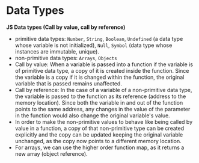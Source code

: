 # Data Types

**JS Data types (Call by value, call by reference)**

- primitive data types: `Number`, `String`, `Boolean`, `Undefined` (a data type whose variable is not initialized), `Null`, `Symbol` (data type whose instances are immutable, unique).
- non-primitive data types: `Arrays`, `Objects`
- Call by value: When a variable is passed into a function if the variable is of primitive data type, a copy of it is created inside the function. Since the variable is a copy if it is changed within the function, the original variable that is passed remains unaffected.
- Call by reference: In the case of a variable of a non-primitive data type, the variable is passed to the function as its reference (address to the memory location). Since both the variable in and out of the function points to the same address, any changes in the value of the parameter in the function would also change the original variable's value.
- In order to make the non-primitive values to behave like being called by value in a function, a copy of that non-primitive type can be created explicitly and the copy can be updated keeping the original variable unchanged, as the copy now points to a different memory location.
- For arrays, we can use the higher order function map, as it returns a new array (object reference).
 